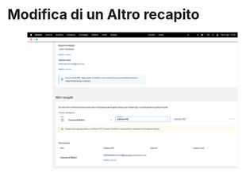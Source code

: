 # Modifica di un Altro recapito

<figure><img src="../../../../.gitbook/assets/image (7).png" alt=""><figcaption></figcaption></figure>
